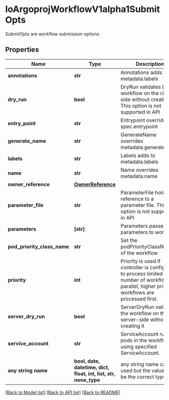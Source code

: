 # IoArgoprojWorkflowV1alpha1SubmitOpts

SubmitOpts are workflow submission options

## Properties
Name | Type | Description | Notes
------------ | ------------- | ------------- | -------------
**annotations** | **str** | Annotations adds to metadata.labels | [optional] 
**dry_run** | **bool** | DryRun validates the workflow on the client-side without creating it. This option is not supported in API | [optional] 
**entry_point** | **str** | Entrypoint overrides spec.entrypoint | [optional] 
**generate_name** | **str** | GenerateName overrides metadata.generateName | [optional] 
**labels** | **str** | Labels adds to metadata.labels | [optional] 
**name** | **str** | Name overrides metadata.name | [optional] 
**owner_reference** | [**OwnerReference**](OwnerReference.md) |  | [optional] 
**parameter_file** | **str** | ParameterFile holds a reference to a parameter file. This option is not supported in API | [optional] 
**parameters** | **[str]** | Parameters passes input parameters to workflow | [optional] 
**pod_priority_class_name** | **str** | Set the podPriorityClassName of the workflow | [optional] 
**priority** | **int** | Priority is used if controller is configured to process limited number of workflows in parallel, higher priority workflows are processed first. | [optional] 
**server_dry_run** | **bool** | ServerDryRun validates the workflow on the server-side without creating it | [optional] 
**service_account** | **str** | ServiceAccount runs all pods in the workflow using specified ServiceAccount. | [optional] 
**any string name** | **bool, date, datetime, dict, float, int, list, str, none_type** | any string name can be used but the value must be the correct type | [optional]

[[Back to Model list]](../README.md#documentation-for-models) [[Back to API list]](../README.md#documentation-for-api-endpoints) [[Back to README]](../README.md)


